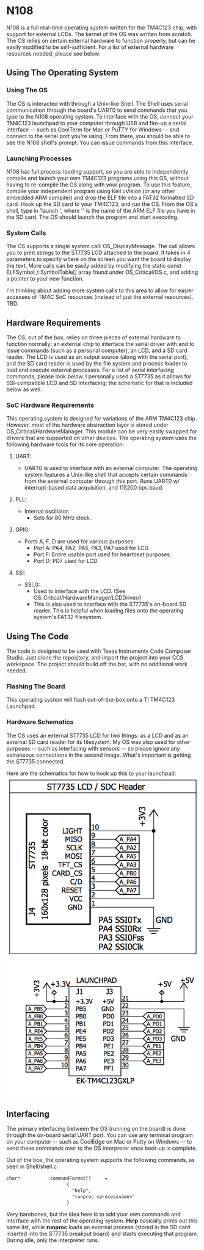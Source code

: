 # N108


N108 is a full real-time operating system written for the TM4C123 chip, with support for external LCDs. The kernel of the OS was written from scratch. The OS relies on certain external hardware to function properly, but can be easily modified to be self-sufficient. For a list of external hardware resources needed, please see below.

## Using The Operating System
### Using The OS
The OS is interacted with through a Unix-like Shell. The Shell uses serial communication through the board's UART0 to send commands that you type to the N108 operating system. To interface with the OS, connect your TM4C123 launchpad to your computer through USB and fire-up a serial interface -- such as CoolTerm for Mac or PuTTY for Windows -- and connect to the serial port you're using. From there, you should be able to see the N108 shell's prompt. You can issue commands from this interface.

### Launching Processes
N108 has full process-loading support, so you are able to independently compile and launch your own TM4C123 programs using this OS, without having to re-compile the OS along with your program. To use this feature, compile your independent program using Keil uVision (or any other embedded ARM compiler) and drop the ELF file into a FAT32 formatted SD card. Hook up the SD card to your TM4C123, and run the OS. From the OS's shell, type in 'launch <name>', where '<name>' is the name of the ARM ELF file you have in the SD card. The OS should launch the program and start executing.

### System Calls
The OS supports a single system call: OS_DisplayMessage. The call allows you to print strings to the ST7735 LCD attached to the board. It takes in 4 parameters to specify where on the screen you want the board to display the text. More calls can be easily added by modifying the static const ELFSymbol_t SymbolTable[] array found under OS_Critical/OS.c, and adding a pointer to your new function.


I'm thinking about adding more system calls to this area to allow for easier accesses of TM4C SoC resources (instead of just the external resources). TBD.

## Hardware Requirements
The OS, out of the box, relies on three pieces of external hardware to function normally: an external chip to interface the serial driver with and to issue commands (such as a personal computer), an LCD, and a SD card reader. The LCD is used as an output source (along with the serial port), and the SD card reader is used by the file system and process loader to load and execute external processes. For a list of serial interfacing commands, please look below. I personally used a ST7735 as it allows for SSI-compatible LCD and SD interfacing; the schematic for that is included below as well.

### SoC Hardware Requirements
This operating system is designed for variations of the ARM TM4C123 chip. However, most of the hardware abstraction layer is stored under OS_Critical/HardwareManager. This module can be very easily swapped for drivers that are supported on other devices. The operating system uses the following hardware tools for its core operation:

1. UART:

   * UART0 is used to interface with an external computer. The operating system features a Unix-like shell that accepts certain commands from the external computer through this port. Runs UART0 w/ interrupt-based data acquisition, and 115200 bps baud.

2. PLL:
   * Internal oscillator:
     * Sets for 80 MHz clock.
3. GPIO:
    * Ports A, F, D are used for various purposes.
      * Port A: PA4, PA2, PA5, PA3, PA7 used for LCD.
      * Port F: Entire usable port used for heartbeat purposes.
      * Port D: PD7 used for LCD.

4. SSI:
    * SSI_0:
      * Used to interface with the LCD. (See OS_Critical/HardwareManager/LCDDriver/)
      * This is also used to interface with the ST7735's on-board SD reader. This is helpful         when loading files onto the operating system's FAT32 filesystem.

## Using The Code
The code is designed to be used with Texas Instruments Code Composer Studio. Just clone the repository, and import the project into your CCS workspace. The project should build off the bat, with no additional work needed.
### Flashing The Board
This operating system will flash out-of-the-box onto a TI TM4C123 Launchpad.
### Hardware Schematics
The OS uses an external ST7735 LCD for two things: as a LCD and as an external SD card reader for its filesystem. My OS was also used for other purposes -- such as interfacing with sensors -- so please ignore any extraneous connections in the second image. What's important is getting the ST7735 connected.

Here are the schematics for how to hook up this to your launchpad:
![alt text](https://github.com/VenkatKS/N108/raw/master/Schematics/st7735_in.png "Connections going into the ST7735")
![Launchpad_Out](https://github.com/VenkatKS/N108/raw/master/Schematics/launchpad_out.png "Connections going out of the Launchpad")

## Interfacing
The primary interfacing between the OS (running on the board) is done through the on-board serial UART port. You can use any terminal program on your computer -- such as CoolEdge on Mac or Putty on Windows -- to send these commands over to the OS interpreter once boot-up is complete.

Out of the box, the operating system supports the following commands, as seen in Shell/shell.c:

```
char* 			commandFormat[]		=
                      {
                        "help",
                        "runproc <processname>"
                      }
```

Very barebones, but the idea here is to add your own commands and interface with the rest of the operating system. **Help** basically prints out this same list, while **runproc** loads an external process (stored in the SD card inserted into the ST7735 breakout board) and starts executing that program. During idle, only the interpreter runs.

